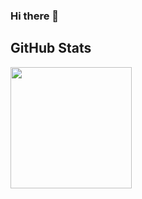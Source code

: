 ### Hi there 👋


<h2>GitHub Stats</h2>
<p><img src="https://thehustle.co/wp-content/uploads/2021/01/boston_dynamics_dancing.gif" style="width: 194px;"/></p>

<!--
**Keyvanhardani/Keyvanhardani** is a ✨ _special_ ✨ repository because its `README.md` (this file) appears on your GitHub profile.

Here are some ideas to get you started:

- 🔭 I’m currently working on ...
- 🌱 I’m currently learning ...
- 👯 I’m looking to collaborate on ...
- 🤔 I’m looking for help with ...
- 💬 Ask me about ...
- 📫 How to reach me: ...
- 😄 Pronouns: ...
- ⚡ Fun fact: ...
-->
